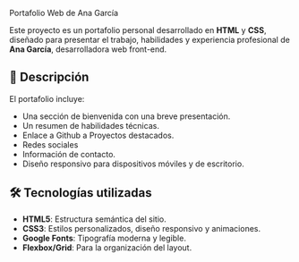 Portafolio Web de Ana García

Este proyecto es un portafolio personal desarrollado en **HTML** y **CSS**, diseñado para presentar el trabajo, habilidades y experiencia profesional de **Ana García**, desarrolladora web front-end.

## 📌 Descripción

El portafolio incluye:
- Una sección de bienvenida con una breve presentación.
- Un resumen de habilidades técnicas.
- Enlace a Github a Proyectos destacados.
- Redes sociales
- Información de contacto.
- Diseño responsivo para dispositivos móviles y de escritorio.

## 🛠️ Tecnologías utilizadas

- **HTML5**: Estructura semántica del sitio.
- **CSS3**: Estilos personalizados, diseño responsivo y animaciones.
- **Google Fonts**: Tipografía moderna y legible.
- **Flexbox/Grid**: Para la organización del layout.

